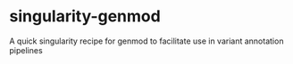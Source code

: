 # singularity-genmod
A quick singularity recipe for genmod to facilitate use in variant annotation pipelines
